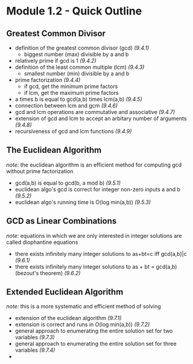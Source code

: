 # Module 1.2 - Quick Outline
## Greatest Common Divisor
- definition of the greatest common divisor (gcd) *(9.4.1)*
	- biggest number (max) divisible by a and b
- relatively prime if gcd is 1 *(9.4.2)*
- definition of the least common multiple (lcm) *(9.4.3)*
	- smallest number (min) divisible by a and b
- prime factorization *(9.4.4)*
	- if gcd, get the minimum prime factors
	- if lcm, get the maximum prime factors
- a times b is equal to gcd(a,b) times lcm(a,b) *(9.4.5)*
- connection between lcm and gcm *(9.4.6)*
- gcd and lcm operations are commutative and associative *(9.4.7)*
- extension of gcd and lcm to accept an arbitary number of arguments *(9.4.8)*
- recursiveness of gcd and lcm functions *(9.4.9)*

## The Euclidean Algorithm
*note:* the euclidean algorithm is an efficient method for computing gcd without prime factorization
- gcd(a,b) is equal to gcd(b, a mod b) *(9.5.1)*
- euclidean algo's gcd is correct for integer non-zero inputs a and b *(9.5.2)*
- euclidean algo's running time is O(log min(a,b)) *(9.5.3)*

## GCD as Linear Combinations
*note:* equations in which we are only interested in integer solutions are called diophantine equations
- there exists infinitely many integer solutions to as+bt=c iff gcd(a,b)|c *(9.6.1)*
- there exists infinitely many integer solutions to as + bt = gcd(a,b) (bezout's theorem) *(9.6.2)*

## Extended Euclidean Algorithm
*note:* this is a more systematic and efficient method of solving
- extension of the euclidean algorithm *(9.7.1)*
- extension is correct and runs in O(log min(a,b)) *(9.7.2)*
- general approach to enumerating the entire solution set for two variables *(9.7.3)*
- general approach to enumerating the entire solution set for three variables *(9.7.4)*
- 